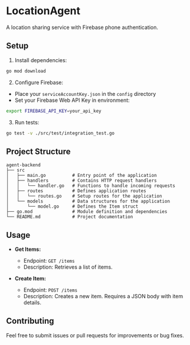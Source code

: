 # LocationAgent

A location sharing service with Firebase phone authentication.

## Setup

1. Install dependencies:

```bash
go mod download
```

2. Configure Firebase:

- Place your `serviceAccountKey.json` in the `config` directory
- Set your Firebase Web API Key in environment:

```bash
export FIREBASE_API_KEY=your_api_key
```

3. Run tests:

```bash
go test -v ./src/test/integration_test.go
```

## Project Structure

```
agent-backend
├── src
│   ├── main.go          # Entry point of the application
│   ├── handlers         # Contains HTTP request handlers
│   │   └── handler.go   # Functions to handle incoming requests
│   ├── routes           # Defines application routes
│   │   └── routes.go    # Setup routes for the application
│   └── models           # Data structures for the application
│       └── model.go     # Defines the Item struct
├── go.mod               # Module definition and dependencies
└── README.md            # Project documentation
```

## Usage

- **Get Items:**

  - Endpoint: `GET /items`
  - Description: Retrieves a list of items.

- **Create Item:**
  - Endpoint: `POST /items`
  - Description: Creates a new item. Requires a JSON body with item details.

## Contributing

Feel free to submit issues or pull requests for improvements or bug fixes.
